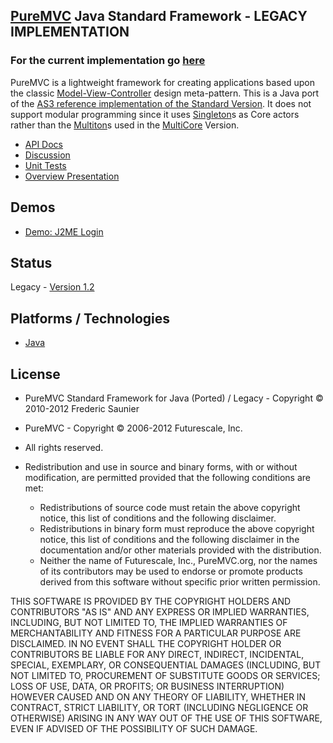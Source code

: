 ## [PureMVC](http://puremvc.github.com/) Java Standard Framework - LEGACY IMPLEMENTATION
### For the current implementation go [here](https://github.com/PureMVC/puremvc-java-standard-framework/wiki)
PureMVC is a lightweight framework for creating applications based upon the classic [Model-View-Controller](http://en.wikipedia.org/wiki/Model-view-controller) design meta-pattern. This is a Java port of the [AS3 reference implementation of the Standard Version](https://github.com/PureMVC/puremvc-as3-standard-framework/wiki). It does not support modular programming since it uses [Singleton](http://en.wikipedia.org/wiki/Singleton_pattern)s as Core actors rather than the [Multiton](http://en.wikipedia.org/wiki/Multiton)s used in the [MultiCore](https://github.com/PureMVC/puremvc-java-multicore-framework/wiki/) Version.

* [API Docs](http://puremvc.org/pages/docs/Java/legacy/standard)
* [Discussion](http://forums.puremvc.org/index.php?board=59.0)
* [Unit Tests](https://github.com/PureMVC/puremvc-java-standard-unittests/wiki)
* [Overview Presentation](http://puremvc.tv/#P100)

## Demos
* [Demo: J2ME Login](https://github.com/PureMVC/puremvc-java-demo-j2me-login/wiki)

## Status
Legacy - [Version 1.2](https://github.com/PureMVC/puremvc-java-standard-framework/blob/master/VERSION)

## Platforms / Technologies
* [Java](http://en.wikipedia.org/wiki/Java_\(programming_language\))

## License
* PureMVC Standard Framework for Java (Ported) / Legacy - Copyright © 2010-2012 Frederic Saunier
* PureMVC - Copyright © 2006-2012 Futurescale, Inc.
* All rights reserved.

* Redistribution and use in source and binary forms, with or without modification, are permitted provided that the following conditions are met:

  * Redistributions of source code must retain the above copyright notice, this list of conditions and the following disclaimer.
  * Redistributions in binary form must reproduce the above copyright notice, this list of conditions and the following disclaimer in the documentation and/or other materials provided with the distribution.
  * Neither the name of Futurescale, Inc., PureMVC.org, nor the names of its contributors may be used to endorse or promote products derived from this software without specific prior written permission.

THIS SOFTWARE IS PROVIDED BY THE COPYRIGHT HOLDERS AND CONTRIBUTORS "AS IS" AND ANY EXPRESS OR IMPLIED WARRANTIES, INCLUDING, BUT NOT LIMITED TO, THE IMPLIED WARRANTIES OF MERCHANTABILITY AND FITNESS FOR A PARTICULAR PURPOSE ARE DISCLAIMED. IN NO EVENT SHALL THE COPYRIGHT HOLDER OR CONTRIBUTORS BE LIABLE FOR ANY DIRECT, INDIRECT, INCIDENTAL, SPECIAL, EXEMPLARY, OR CONSEQUENTIAL DAMAGES (INCLUDING, BUT NOT LIMITED TO, PROCUREMENT OF SUBSTITUTE GOODS OR SERVICES; LOSS OF USE, DATA, OR PROFITS; OR BUSINESS INTERRUPTION) HOWEVER CAUSED AND ON ANY THEORY OF LIABILITY, WHETHER IN CONTRACT, STRICT LIABILITY, OR TORT (INCLUDING NEGLIGENCE OR OTHERWISE) ARISING IN ANY WAY OUT OF THE USE OF THIS SOFTWARE, EVEN IF ADVISED OF THE POSSIBILITY OF SUCH DAMAGE.
